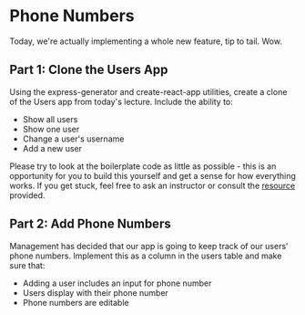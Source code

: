 # Phone Numbers

Today, we're actually implementing a whole new feature, tip to tail. Wow.

## Part 1: Clone the Users App

Using the express-generator and create-react-app utilities, create a clone of the Users app from today's lecture. Include the ability to:

* Show all users
* Show one user
* Change a user's username
* Add a new user

Please try to look at the boilerplate code as little as possible - this is an opportunity for you to build this yourself and get a sense for how everything works. If you get stuck, feel free to ask an instructor or consult the [resource](https://daveceddia.com/create-react-app-express-backend/) provided.

## Part 2: Add Phone Numbers

Management has decided that our app is going to keep track of our users' phone numbers. Implement this as a column in the users table and make sure that:

* Adding a user includes an input for phone number
* Users display with their phone number
* Phone numbers are editable
